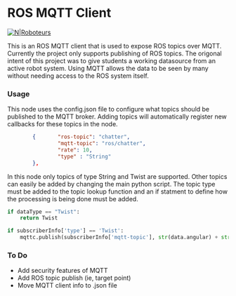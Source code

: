 # ROS MQTT Client

[![N|Roboteurs](https://cdn.shopify.com/s/files/1/0742/2899/files/logosmall.png?575371702457707276
)](https://www.roboteurs.com)

This is an ROS MQTT client that is used to expose ROS topics over MQTT. Currently the project only supports publishing of ROS topics. The origonal intent of this project was to give students a working datasource from an active robot system. Using MQTT allows the data to be seen by many without needing access to the ROS system itself. 

### Usage
This node uses the config.json file to configure what topics should be published to the MQTT broker. Adding topics will automatically register new callbacks for these topics in the node.

```json
        {       "ros-topic": "chatter",
                "mqtt-topic": "ros/chatter",
                "rate": 10,
                "type" : "String"
        },
```
In this node only topics of type String and Twist are supported. Other topics can easily be added by changing the main python script. The topic type must be added to the topic lookup function and an if statment to define how the processing is being done must be added. 

```python
if dataType == "Twist":
    return Twist
```
```python
if subscriberInfo['type'] == 'Twist':
    mqttc.publish(subscriberInfo['mqtt-topic'], str(data.angular) + str(data.linear))
```

### To Do
* Add security features of MQTT
* Add ROS topic publish (ie, target point)
* Move MQTT client info to .json file

 
